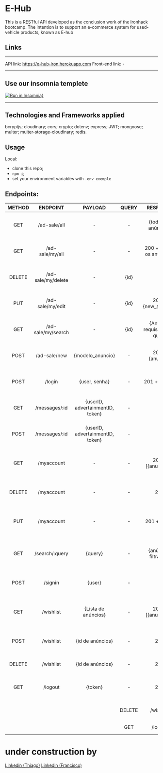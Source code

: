 # E-Hub

This is a RESTful API developed as the conclusion work of the Ironhack bootcamp. The intention is to support an e-commerce system for used-vehicle products, known as E-hub

## Links
---

API link: https://e-hub-iron.herokuapp.com
Front-end link: -

---

## Use our insomnia templete 
[![Run in Insomnia}](https://insomnia.rest/images/run.svg)](https://insomnia.rest/run/?label=&uri=)

---

## Technologies and Frameworks applied

bcryptjs;
cloudinary;
cors;
crypto;
dotenv;
express;
JWT;
mongoose;
multer;
multer-storage-cloudinary;
redis.

## Usage

Local:

- clone this repo;
- `npm i`;
- set your environment variables with `.env_exemple`

## Endpoints:

| METHOD |      ENDPOINT      |              PAYLOAD              |  QUERY |            RESPONSE           |                     ACTION                     |       |                               |                                                |
|:------:|:------------------:|:---------------------------------:|:------:|:-----------------------------:|:----------------------------------------------:|-------|-------------------------------|------------------------------------------------|
|   GET  |    /ad-sale/all    |                 -                 |    -   |      {todos os anúncios}      |       Devolve todos os anúncios do banco       |       |                               |                                                |
|   GET  |   /ad-sale/my/all  |                 -                 |    -   |   200 + {todos os anúncios}   |      Devolve todos os anúncios do usuário      | QUERY |            RESPONSE           |                     ACTION                     |
| DELETE | /ad-sale/my/delete |                 -                 |  {id}  |               -               |      Deleta o anúncio requisitado na query     |   -   |      {todos os anúncios}      |       Devolve todos os anúncios do banco       |
|   PUT  |  /ad-sale/my/edit  |                 -                 |  {id}  |      201 + {new_anuncio}      |        Atualiza o ID desejado via query        |   -   |   200 + {todos os anúncios}   |      Devolve todos os anúncios do usuário      |
|   GET  | /ad-sale/my/search |                 -                 |  {id}  | {Anúncio requisitado na query |     Devolve o anúncio requisitado na query     |  {id} |               -               |      Deleta o anúncio requisitado na query     |
|  POST  |    /ad-sale/new    |          {modelo_anuncio}         |    -   |        201 + {anuncio}        |                 Cria um anuncio                |  {id} |      201 + {new_anuncio}      |        Atualiza o ID desejado via query        |
|  POST  |       /login       |           {user, senha}           |    -   |         201 + {token}         |            Permite acesso ao sistema           |  {id} | {Anúncio requisitado na query |     Devolve o anúncio requisitado na query     |
|   GET  |    /messages/:id   | {userID, advertainmentID,  token} |    -   |               -               |      Retonar todas as mensagens do anúncio     |   -   |        201 + {anuncio}        |                 Cria um anuncio                |
|  POST  |    /messages/:id   | {userID, advertainmentID,  token} |    -   |                               |        Posta uma nova mensagem a thread        |   -   |         201 + {token}         |            Permite acesso ao sistema           |
|   GET  |     /myaccount     |                 -                 |    -   |       200 + [{anuncios}]      |   Recebe os anúncios para mostra-los em cards  |   -   |               -               |      Retonar todas as mensagens do anúncio     |
| DELETE |     /myaccount     |                 -                 |    -   |              204              |            Deleta o usuário do banco           |   -   |                               |        Posta uma nova mensagem a thread        |
|   PUT  |     /myaccount     |                 -                 |    -   |          201 + {user}         |        Atualiza o ID desejado via query        |   -   |       200 + [{anuncios}]      |   Recebe os anúncios para mostra-los em cards  |
|   GET  |   /search/:query   |              {query}              |    -   |      {anúncios filtrados}     | Devolve todos os anúncios filtrados pela query |   -   |              204              |            Deleta o usuário do banco           |
|  POST  |       /signin      |               {user}              |    -   |               -               |                  Criar usuário                 |   -   |          201 + {user}         |        Atualiza o ID desejado via query        |
|   GET  |      /wishlist     |        {Lista de anúncios}        |    -   |       200 + [{anuncios}]      |          Lista os favoritos do usuário         |   -   |      {anúncios filtrados}     | Devolve todos os anúncios filtrados pela query |
|  POST  |      /wishlist     |          {id de anúncios}         |    -   |              200              |         Adiciona um anúncio a wishlist         |   -   |               -               |                  Criar usuário                 |
| DELETE |      /wishlist     |          {id de anúncios}         |    -   |              204              |           Deleta um item da wishlist           |   -   |       200 + [{anuncios}]      |          Lista os favoritos do usuário         |
|   GET  |       /logout      |              {token}              |    -   |              204              |                Invalida o token                |   -   |              200              |         Adiciona um anúncio a wishlist         |
|        |                    |                                   | DELETE |           /wishlist           |                {id de anúncios}                |   -   |              204              |           Deleta um item da wishlist           |
|        |                    |                                   |   GET  |            /logout            |                     {token}                    |   -   |              204              |                Invalida o token                |

# under construction by 
[Linkedin (Thiago)](https://www.linkedin.com/in/thsc47)
[Linkedin (Francisco)](https://www.linkedin.com/in/franciscom-amaral/)